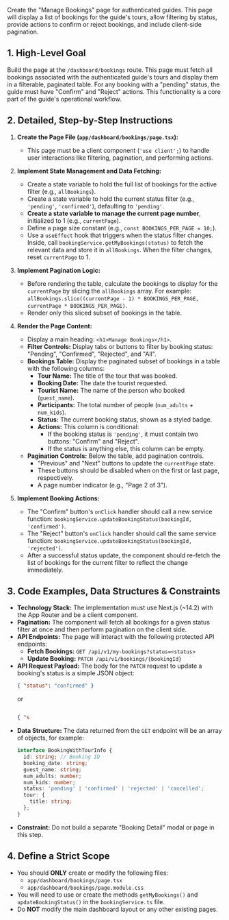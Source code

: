 Create the "Manage Bookings" page for authenticated guides. This page will display a list of bookings for the guide's tours, allow filtering by status, provide actions to confirm or reject bookings, and include client-side pagination.

## 1. High-Level Goal

Build the page at the `/dashboard/bookings` route. This page must fetch all bookings associated with the authenticated guide's tours and display them in a filterable, paginated table. For any booking with a "pending" status, the guide must have "Confirm" and "Reject" actions. This functionality is a core part of the guide's operational workflow.

## 2. Detailed, Step-by-Step Instructions

1.  **Create the Page File (`app/dashboard/bookings/page.tsx`):**
    * This page must be a client component (`'use client';`) to handle user interactions like filtering, pagination, and performing actions.

2.  **Implement State Management and Data Fetching:**
    * Create a state variable to hold the full list of bookings for the active filter (e.g., `allBookings`).
    * Create a state variable to hold the current status filter (e.g., `'pending'`, `'confirmed'`), defaulting to `'pending'`.
    * **Create a state variable to manage the current page number**, initialized to 1 (e.g., `currentPage`).
    * Define a page size constant (e.g., `const BOOKINGS_PER_PAGE = 10;`).
    * Use a `useEffect` hook that triggers when the status filter changes. Inside, call `bookingService.getMyBookings(status)` to fetch the relevant data and store it in `allBookings`. When the filter changes, reset `currentPage` to 1.

3.  **Implement Pagination Logic:**
    * Before rendering the table, calculate the bookings to display for the `currentPage` by slicing the `allBookings` array. For example: `allBookings.slice((currentPage - 1) * BOOKINGS_PER_PAGE, currentPage * BOOKINGS_PER_PAGE)`.
    * Render only this sliced subset of bookings in the table.

4.  **Render the Page Content:**
    * Display a main heading: `<h1>Manage Bookings</h1>`.
    * **Filter Controls:** Display tabs or buttons to filter by booking status: "Pending", "Confirmed", "Rejected", and "All".
    * **Bookings Table:** Display the paginated subset of bookings in a table with the following columns: 
        * **Tour Name:** The title of the tour that was booked.
        * **Booking Date:** The date the tourist requested.
        * **Tourist Name:** The name of the person who booked (`guest_name`).
        * **Participants:** The total number of people (`num_adults` + `num_kids`).
        * **Status:** The current booking status, shown as a styled badge.
        * **Actions:** This column is conditional:
            * If the booking status is `'pending'`, it must contain two buttons: "Confirm" and "Reject".
            * If the status is anything else, this column can be empty.
    * **Pagination Controls:** Below the table, add pagination controls.
        * "Previous" and "Next" buttons to update the `currentPage` state.
        * These buttons should be disabled when on the first or last page, respectively.
        * A page number indicator (e.g., "Page 2 of 3").

5.  **Implement Booking Actions:**
    * The "Confirm" button's `onClick` handler should call a new service function: `bookingService.updateBookingStatus(bookingId, 'confirmed')`.
    * The "Reject" button's `onClick` handler should call the same service function: `bookingService.updateBookingStatus(bookingId, 'rejected')`.
    * After a successful status update, the component should re-fetch the list of bookings for the current filter to reflect the change immediately.

## 3. Code Examples, Data Structures & Constraints

* **Technology Stack:** The implementation must use Next.js (~14.2) with the App Router and be a client component.
* **Pagination:** The component will fetch all bookings for a given status filter at once and then perform pagination on the client side.
* **API Endpoints:** The page will interact with the following protected API endpoints:
    * **Fetch Bookings:** `GET /api/v1/my-bookings?status=<status>`
    * **Update Booking:** `PATCH /api/v1/bookings/{bookingId}`
* **API Request Payload:** The body for the `PATCH` request to update a booking's status is a simple JSON object:
    ```json
    { "status": "confirmed" }
    ```
    or
    ```json

    { "s
* **Data Structure:** The data returned from the `GET` endpoint will be an array of objects, for example:
    ```typescript
    interface BookingWithTourInfo {
      id: string; // Booking ID
      booking_date: string;
      guest_name: string;
      num_adults: number;
      num_kids: number;
      status: 'pending' | 'confirmed' | 'rejected' | 'cancelled';
      tour: {
        title: string;
      };
    }
    ```
* **Constraint:** Do not build a separate "Booking Detail" modal or page in this step.

## 4. Define a Strict Scope

* You should **ONLY** create or modify the following files:
    * `app/dashboard/bookings/page.tsx`
    * `app/dashboard/bookings/page.module.css`
* You will need to use or create the methods `getMyBookings()` and `updateBookingStatus()` in the `bookingService.ts` file.
* Do **NOT** modify the main dashboard layout or any other existing pages.
